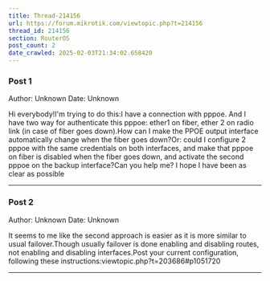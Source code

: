 ```yaml
---
title: Thread-214156
url: https://forum.mikrotik.com/viewtopic.php?t=214156
thread_id: 214156
section: RouterOS
post_count: 2
date_crawled: 2025-02-03T21:34:02.658420
---
```


### Post 1
Author: Unknown
Date: Unknown

Hi everybody!I'm trying to do this:I have a connection with pppoe. And I have two way for authenticate this pppoe: ether1 on fiber, ether 2 on radio link (in case of fiber goes down).How can I make the PPOE output interface automatically change when the fiber goes down?Or: could I configure 2 pppoe with the same credentials on both interfaces, and make that pppoe on fiber is disabled when the fiber goes down, and activate the second pppoe on the backup interface?Can you help me? I hope I have been as clear as possible

---
### Post 2
Author: Unknown
Date: Unknown

It seems to me like the second approach is easier as it is more similar to usual failover.Though usually failover is done enabling and disabling routes, not enabling and disabling interfaces.Post your current configuration, following these instructions:viewtopic.php?t=203686#p1051720

---
